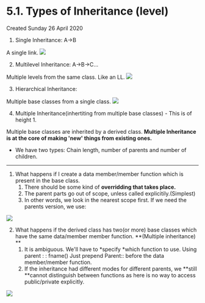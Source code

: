 # 5.1. Types of Inheritance (level)

Created Sunday 26 April 2020

1. Single Inheritance: A->B

A single link.
![](</assets/5*1_Types_of_Inheritance*(specifier)-image-1.png>)

2. Multilevel Inheritance: A->B->C...

Multiple levels from the same class. Like an LL.
![](</assets/5*1_Types_of_Inheritance*(specifier)-image-2.png>)

3. Hierarchical Inheritance:

Multiple base classes from a single class.
![](</assets/5*1_Types_of_Inheritance*(specifier)-image-3.png>)

4. Multiple Inheritance(inhertiting from multiple base classes) - This is of height 1.

Multiple base classes are inherited by a derived class. **Multiple Inheritance is at the core of making 'new' things from existing ones.**

- We have two types: Chain length, number of parents and number of children.

---

1. What happens if I create a data member/member function which is present in the base class.
   1. There should be some kind of **overridding **that takes place**.**
   2. The parent parts go out of scope, unless called explicitily.(Simplest)
   3. In other words, we look in the nearest scope first. If we need the parents version, we use:

![](</assets/5*1_Types_of_Inheritance*(specifier)-image-4.png>)

2. What happens if the derived class has two(or more) base classes which have the same data/member member function. **(Multiple inheritance) **
   1. It is ambiguous. We'll have to *specify *which function to use. Using parent : : fname() Just prepend Parent:: before the data member/member function.
   2. If the inheritance had different modes for different parents, we **still **cannot distinguish between functions as here is no way to access public/private explicitly.

![](</assets/5*1_Types_of_Inheritance*(specifier)-image-5.png>)
